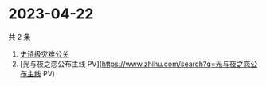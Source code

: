 # 2023-04-22

共 2 条

<!-- BEGIN ZHIHUSEARCH -->
<!-- 最后更新时间 Sat Apr 22 2023 07:06:17 GMT+0800 (China Standard Time) -->
1. [史诗级灾难公关](https://www.zhihu.com/search?q=史诗级灾难公关)
1. [光与夜之恋公布主线 PV](https://www.zhihu.com/search?q=光与夜之恋公布主线 PV)
<!-- END ZHIHUSEARCH -->
